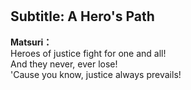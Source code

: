 # 

  
## Subtitle: A Hero's Path
  
**Matsuri：**  
Heroes of justice fight for one and all!  
And they never, ever lose!  
'Cause you know, justice always prevails!  
